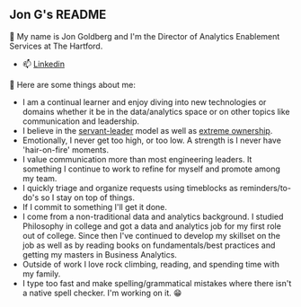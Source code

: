 <!---
DataTinker/DataTinker is a ✨ special ✨ repository because its `README.md` (this file) appears on your GitHub profile.
You can click the Preview link to take a look at your changes.
--->
## Jon G's README

👋 My name is Jon Goldberg and I'm the Director of Analytics Enablement Services at The Hartford.

* 📫 [Linkedin](https://www.linkedin.com/in/nescient/)


👀 Here are some things about me:


* I am a continual learner and enjoy diving into new technologies or domains whether it be in the data/analytics space or on other topics like communication and leadership.
* I believe in the [servant-leader](https://en.wikipedia.org/wiki/Servant_leadership) model as well as [extreme ownership](https://calvinrosser.com/notes/extreme-ownership-summary/). 
* Emotionally, I never get too high, or too low. A strength is I never have 'hair-on-fire' moments. 
* I value communication more than most engineering leaders. It something I continue to work to refine for myself and promote among my team.
* I quickly triage and organize requests using timeblocks as reminders/to-do's so I stay on top of things.
* If I commit to something I'll get it done.
* I come from a non-traditional data and analytics background. I studied Philosophy in college and got a data and analytics job for my first role out of college. Since then I've continued to develop my skillset on the job as well as by reading books on fundamentals/best practices and getting my masters in Business Analytics.
* Outside of work I love rock climbing, reading, and spending time with my family.
* I type too fast and make spelling/grammatical mistakes where there isn't a native spell checker. I'm working on it. 😁
